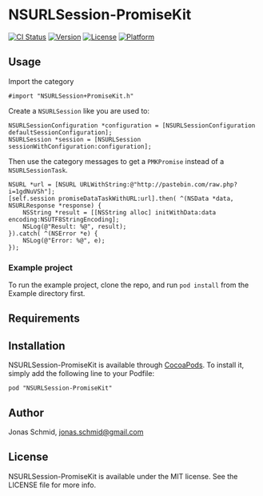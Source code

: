 # NSURLSession-PromiseKit

[![CI Status](http://img.shields.io/travis/jschmid/NSURLSession-PromiseKit.svg?style=flat)](https://travis-ci.org/jschmid/NSURLSession-PromiseKit)
[![Version](https://img.shields.io/cocoapods/v/NSURLSession-PromiseKit.svg?style=flat)](http://cocoadocs.org/docsets/NSURLSession-PromiseKit)
[![License](https://img.shields.io/cocoapods/l/NSURLSession-PromiseKit.svg?style=flat)](http://cocoadocs.org/docsets/NSURLSession-PromiseKit)
[![Platform](https://img.shields.io/cocoapods/p/NSURLSession-PromiseKit.svg?style=flat)](http://cocoadocs.org/docsets/NSURLSession-PromiseKit)

## Usage

Import the category

    #import "NSURLSession+PromiseKit.h"

Create a `NSURLSession` like you are used to:

	NSURLSessionConfiguration *configuration = [NSURLSessionConfiguration defaultSessionConfiguration];
	NSURLSession *session = [NSURLSession sessionWithConfiguration:configuration];

Then use the category messages to get a `PMKPromise` instead of a `NSURLSessionTask`.

    NSURL *url = [NSURL URLWithString:@"http://pastebin.com/raw.php?i=1gdNuVSh"];
	[self.session promiseDataTaskWithURL:url].then( ^(NSData *data, NSURLResponse *response) {
		NSString *result = [[NSString alloc] initWithData:data encoding:NSUTF8StringEncoding];
		NSLog(@"Result: %@", result);
	}).catch( ^(NSError *e) {
		NSLog(@"Error: %@", e);
	});

### Example project

To run the example project, clone the repo, and run `pod install` from the Example directory first.

## Requirements

## Installation

NSURLSession-PromiseKit is available through [CocoaPods](http://cocoapods.org). To install
it, simply add the following line to your Podfile:

    pod "NSURLSession-PromiseKit"

## Author

Jonas Schmid, jonas.schmid@gmail.com

## License

NSURLSession-PromiseKit is available under the MIT license. See the LICENSE file for more info.


